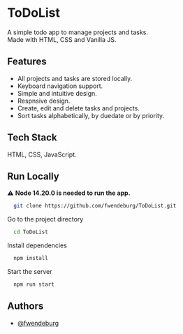 # ToDoList

A simple todo app to manage projects and tasks.  
Made with HTML, CSS and Vanilla JS.
## Features

- All projects and tasks are stored locally.
- Keyboard navigation support. 
- Simple and intuitive design.
- Respnsive design.
- Create, edit and delete tasks and projects.
- Sort tasks alphabetically, by duedate or by priority.

## Tech Stack
HTML, CSS, JavaScript.

## Run Locally
:warning: **Node 14.20.0 is needed to run the app.**
```bash
  git clone https://github.com/fwendeburg/ToDoList.git
```

Go to the project directory

```bash
  cd ToDoList
```

Install dependencies

```bash
  npm install
```

Start the server

```bash
  npm run start
```


## Authors

- [@fwendeburg](https://www.github.com/fwendeburg)

